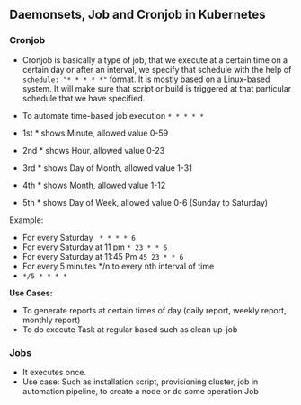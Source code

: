 ## Daemonsets, Job and Cronjob in Kubernetes

### Cronjob

-  Cronjob is basically a type of job, that we execute at a certain time on a certain day or after an interval, we specify that schedule with the help of ``` schedule: "* * * * *" ``` format. It is mostly based on a Linux-based system. It will make sure that script or build is triggered at that particular schedule that we have specified.

- To automate time-based job execution
``` * * * * * ```
- 1st * shows Minute, allowed value 0-59
- 2nd * shows Hour, allowed value 0-23
- 3rd * shows Day of Month, allowed value 1-31
- 4th * shows Month, allowed value 1-12
- 5th * shows Day of Week, allowed value 0-6 (Sunday to Saturday)

Example: 
- For every Saturday
``` * * * * 6```
- For every Saturday at 11 pm
```* 23 * * 6```
- For every Saturday at 11:45 Pm
```45 23 * * 6```
- For every 5 minutes */n to every nth interval of time
- ```*/5 * * * *```

**Use Cases:**
- To generate reports at certain times of day (daily report, weekly report, monthly report)
- To do execute Task at regular based such as clean up-job

### Jobs

- It executes once. 
- Use case: Such as installation script, provisioning cluster, job in automation pipeline,  to create a node or do some operation Job
